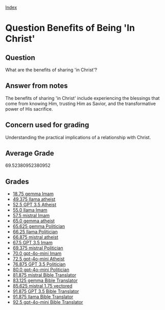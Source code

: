 
[Index](../../index.md)
# Question Benefits of Being 'In Christ'
## Question
What are the benefits of sharing 'in Christ'?

## Answer from notes
The benefits of sharing 'in Christ' include experiencing the blessings that come from knowing Him, trusting Him as Savior, and the transformative power of His sacrifice.

## Concern used for grading
Understanding the practical implications of a relationship with Christ.

## Average Grade
69.52380952380952

## Grades
 * [18.75 gemma Imam](../answers/gemma_Imam/Benefits_of_Being__In_Christ_.md)
 * [49.375 llama atheist](../answers/llama_atheist/Benefits_of_Being__In_Christ_.md)
 * [52.5 GPT 3.5 Atheist](../answers/GPT_3.5_Atheist/Benefits_of_Being__In_Christ_.md)
 * [55.0 llama Imam](../answers/llama_Imam/Benefits_of_Being__In_Christ_.md)
 * [57.5 mistral Imam](../answers/mistral_Imam/Benefits_of_Being__In_Christ_.md)
 * [65.0 gemma atheist](../answers/gemma_atheist/Benefits_of_Being__In_Christ_.md)
 * [65.625 gemma Politician](../answers/gemma_Politician/Benefits_of_Being__In_Christ_.md)
 * [66.25 llama Politician](../answers/llama_Politician/Benefits_of_Being__In_Christ_.md)
 * [66.875 mistral atheist](../answers/mistral_atheist/Benefits_of_Being__In_Christ_.md)
 * [67.5 GPT 3.5 Imam](../answers/GPT_3.5_Imam/Benefits_of_Being__In_Christ_.md)
 * [69.375 mistral Politician](../answers/mistral_Politician/Benefits_of_Being__In_Christ_.md)
 * [70.0 gpt-4o-mini Imam](../answers/gpt-4o-mini_Imam/Benefits_of_Being__In_Christ_.md)
 * [72.5 gpt-4o-mini Atheist](../answers/gpt-4o-mini_Atheist/Benefits_of_Being__In_Christ_.md)
 * [76.875 GPT 3.5 Politician](../answers/GPT_3.5_Politician/Benefits_of_Being__In_Christ_.md)
 * [80.0 gpt-4o-mini Politician](../answers/gpt-4o-mini_Politician/Benefits_of_Being__In_Christ_.md)
 * [81.875 mistral Bible Translator](../answers/mistral_Bible_Translator/Benefits_of_Being__In_Christ_.md)
 * [83.125 gemma Bible Translator](../answers/gemma_Bible_Translator/Benefits_of_Being__In_Christ_.md)
 * [85.625 mistral 1.75 vectored](../answers/mistral_1.75_vectored/Benefits_of_Being__In_Christ_.md)
 * [91.875 GPT 3.5 Bible Translator](../answers/GPT_3.5_Bible_Translator/Benefits_of_Being__In_Christ_.md)
 * [91.875 llama Bible Translator](../answers/llama_Bible_Translator/Benefits_of_Being__In_Christ_.md)
 * [92.5 gpt-4o-mini Bible Translator](../answers/gpt-4o-mini_Bible_Translator/Benefits_of_Being__In_Christ_.md)
